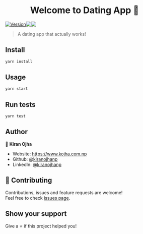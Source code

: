 <h1 align="center">Welcome to Dating App 👋</h1>
<div style="display: flex; flex-direction: row; align-items: center;">
<a href="https://github.com/kiranojhanp/Dating-App">
  <img alt="Version" src="https://img.shields.io/badge/version-0.0.1-blue.svg?cacheSeconds=2592000" />
</a>
<a href="https://codecov.io/gh/kiranojhanp/Dating-App">
  <img src="https://codecov.io/gh/kiranojhanp/Dating-App/branch/main/graph/badge.svg?token=wgofu5CZI4"/>
</a>
<a href="https://github.com/kiranojhanp/Dating-App/workflows/Continuous-Integration/badge.svg">
  <img src="https://github.com/kiranojhanp/Dating-App/workflows/Continuous-Integration/badge.svg" />
</a>
</div>

> A dating app that actually works!

## Install

```sh
yarn install
```

## Usage

```sh
yarn start
```

## Run tests

```sh
yarn test
```

## Author

👤 **Kiran Ojha**

- Website: https://www.kojha.com.np
- Github: [@kiranojhanp](https://github.com/kiranojhanp)
- LinkedIn: [@kiranojhanp](https://linkedin.com/in/kiranojhanp)

## 🤝 Contributing

Contributions, issues and feature requests are welcome!<br />Feel free to check [issues page](https://github.com/kiranojhanp/Dating-App/issues).

## Show your support

Give a ⭐️ if this project helped you!
